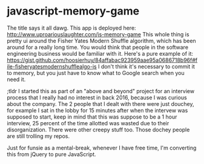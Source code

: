 # javascript-memory-game
The title says it all dawg.
This app is deployed here: http://www.uproariouslaughter.com/js-memory-game
This whole thing is pretty ui around the Fisher Yates Modern Shuffle algorithm, which has been around for a really long time.  You would think that people in the software engineering business would be familiar with it. Here's a pure example of it:
https://gist.github.com/hoosierhuy/84affabac923959aae95a0686718b96f#file-fisheryatesmodernshufflealgo-js
I don't think it's necessary to commit it to memory, but you just have to know what to Google search when you need it.

;tldr
I started this as part of an "above and beyond" project for an interview process that I really had no interest in back 2016, because I was curious about the company.  The 2 people that I dealt with there were just douchey, for example I sat in the lobby for 15 minutes after when the intervew was supposed to start, keep in mind that this was suppose to be a 1 hour interview, 25 percent of the time allotted was wasted due to their disorganization.  There were other creepy stuff too.  Those dochey people are still trolling my repos.

Just for funsie as a mental-break, whenever I have free time, I'm converting this from jQuery to pure JavaScript.
